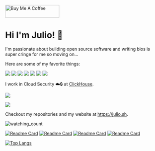 <a href="https://www.buymeacoffee.com/lispdev" target="_blank"><img src="https://cdn.buymeacoffee.com/buttons/default-orange.png" alt="Buy Me A Coffee" height="41" width="174"></a>

# Hi I'm Julio! 🚀

I'm passionate about building open source software and writing bios is super cringe for me so moving on...

Here are some of my favorite things:

<img src="https://img.shields.io/badge/C-blue" /> <img src="https://img.shields.io/badge/ClickHouse-black?logo=clickhouse" /> <img src="https://img.shields.io/badge/Common%20Lisp-white" /> <img src="https://img.shields.io/badge/HTMX-gray" /> <img src="https://img.shields.io/badge/JavaScript-orange?logo=javascript" /> <img src="https://img.shields.io/badge/Python-yellow?logo=python" /> <img src="https://img.shields.io/badge/Racket-red?logo=racket" />

I work in Cloud Security ☁️🔒 at [ClickHouse](https://clickhouse.com).

<a href="https://fosstodon.org/@julioj" target="_blank"><img src="https://img.shields.io/badge/@julioj-purple?logo=mastodon" /></a>

<a href="https://x.com/lispdev" target="_blank"><img src="https://img.shields.io/badge/@LispDev-gray?logo=x" /></a>

Checkout my repositories and my website at https://julio.sh.

<img src="https://komarev.com/ghpvc/?username=juliojimenez&color=brightgreen" alt="watching_count" />

[![Readme Card](https://github-readme-stats.vercel.app/api/pin/?username=juliojimenez&repo=clickhouse-cl&theme=radical)](https://github.com/juliojimenez/clickhouse-cl) [![Readme Card](https://github-readme-stats.vercel.app/api/pin/?username=juliojimenez&repo=hypermedia.systems&theme=radical)](https://github.com/juliojimenez/hypermedia.systems) [![Readme Card](https://github-readme-stats.vercel.app/api/pin/?username=juliojimenez&repo=lip&theme=radical)](https://github.com/juliojimenez/lip) [![Readme Card](https://github-readme-stats.vercel.app/api/pin/?username=bogu-io&repo=bogu&theme=radical)](https://github.com/bogu-io/bogu)


[![Top Langs](https://github-readme-stats.vercel.app/api/top-langs/?username=juliojimenez&theme=radical&hide=css,html)](https://github.com/anuraghazra/github-readme-stats)


<!--
**juliojimenez/juliojimenez** is a ✨ _special_ ✨ repository because its `README.md` (this file) appears on your GitHub profile.

Here are some ideas to get you started:

- 🔭 I’m currently working on ...
- 🌱 I’m currently learning ...
- 👯 I’m looking to collaborate on ...
- 🤔 I’m looking for help with ...
- 💬 Ask me about ...
- 📫 How to reach me: ...
- 😄 Pronouns: ...
- ⚡ Fun fact: ...
-->
